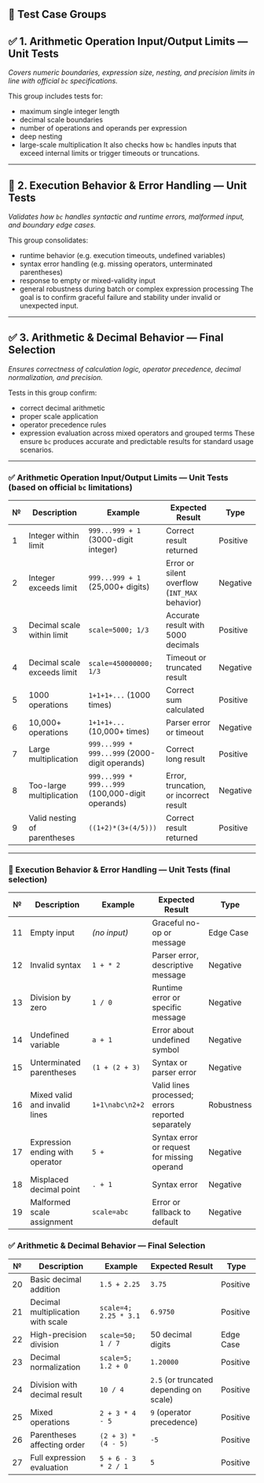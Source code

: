 ## 🧪 Test Case Groups

## ✅ 1. Arithmetic Operation Input/Output Limits — Unit Tests
*Covers numeric boundaries, expression size, nesting, and precision limits in line with official `bc` specifications.*

This group includes tests for:
- maximum single integer length
- decimal scale boundaries
- number of operations and operands per expression
- deep nesting
- large-scale multiplication
It also checks how `bc` handles inputs that exceed internal limits or trigger timeouts or truncations.
---

## 🧪 2. Execution Behavior & Error Handling — Unit Tests
*Validates how `bc` handles syntactic and runtime errors, malformed input, and boundary edge cases.*

This group consolidates:
- runtime behavior (e.g. execution timeouts, undefined variables)
- syntax error handling (e.g. missing operators, unterminated parentheses)
- response to empty or mixed-validity input
- general robustness during batch or complex expression processing
The goal is to confirm graceful failure and stability under invalid or unexpected input.
---

## ✅ 3. Arithmetic & Decimal Behavior — Final Selection
*Ensures correctness of calculation logic, operator precedence, decimal normalization, and precision.*

Tests in this group confirm:
- correct decimal arithmetic
- proper scale application
- operator precedence rules
- expression evaluation across mixed operators and grouped terms
These ensure `bc` produces accurate and predictable results for standard usage scenarios.
---

### ✅ Arithmetic Operation Input/Output Limits — Unit Tests (based on official `bc` limitations)

| № | Description                                  | Example                                             | Expected Result                                | Type     |
|---|----------------------------------------------|-----------------------------------------------------|------------------------------------------------|----------|
| 1 | Integer within limit                         | `999...999 + 1` (3000-digit integer)                | Correct result returned                        | Positive |
| 2 | Integer exceeds limit                        | `999...999 + 1` (25,000+ digits)                    | Error or silent overflow (`INT_MAX` behavior)  | Negative |
| 3 | Decimal scale within limit                   | `scale=5000; 1/3`                                   | Accurate result with 5000 decimals             | Positive |
| 4 | Decimal scale exceeds limit                  | `scale=450000000; 1/3`                              | Timeout or truncated result                    | Negative |
| 5 | 1000 operations                              | `1+1+1+...` (1000 times)                            | Correct sum calculated                         | Positive |
| 6 | 10,000+ operations                           | `1+1+1+...` (10,000+ times)                         | Parser error or timeout                        | Negative |
| 7 | Large multiplication                         | `999...999 * 999...999` (2000-digit operands)       | Correct long result                            | Positive |
| 8 | Too-large multiplication                     | `999...999 * 999...999` (100,000-digit operands)    | Error, truncation, or incorrect result         | Negative |
| 9 | Valid nesting of parentheses                 | `((1+2)*(3+(4/5)))`                                 | Correct result returned                        | Positive |
---

### 🧪 Execution Behavior & Error Handling — Unit Tests (final selection)

| №  | Description                                 | Example                          | Expected Result                                     | Type        |
|----|---------------------------------------------|----------------------------------|-----------------------------------------------------|-------------|
| 11 | Empty input                                 | *(no input)*                     | Graceful no-op or message                           | Edge Case   |
| 12 | Invalid syntax                              | `1 + * 2`                        | Parser error, descriptive message                   | Negative    |
| 13 | Division by zero                            | `1 / 0`                          | Runtime error or specific message                   | Negative    |
| 14 | Undefined variable                          | `a + 1`                          | Error about undefined symbol                        | Negative    |
| 15 | Unterminated parentheses                    | `(1 + (2 + 3)`                   | Syntax or parser error                              | Negative    |
| 16 | Mixed valid and invalid lines               | `1+1\nabc\n2+2`                  | Valid lines processed; errors reported separately   | Robustness  |
| 17 | Expression ending with operator             | `5 +`                            | Syntax error or request for missing operand         | Negative    |
| 18 | Misplaced decimal point                     | `. + 1`                          | Syntax error                                        | Negative    |
| 19 | Malformed scale assignment                  | `scale=abc`                      | Error or fallback to default                        | Negative    |

### ✅ Arithmetic & Decimal Behavior — Final Selection

| №   | Description                             | Example                          | Expected Result                                | Type       |
|-----|-----------------------------------------|----------------------------------|------------------------------------------------|------------|
| 20  | Basic decimal addition                  | `1.5 + 2.25`                     | `3.75`                                         | Positive   |
| 21  | Decimal multiplication with scale       | `scale=4; 2.25 * 3.1`            | `6.9750`                                       | Positive   |
| 22  | High-precision division                 | `scale=50; 1 / 7`                | 50 decimal digits                              | Edge Case  |
| 23  | Decimal normalization                   | `scale=5; 1.2 + 0`               | `1.20000`                                      | Positive   |
| 24  | Division with decimal result            | `10 / 4`                         | `2.5` (or truncated depending on scale)        | Positive   |
| 25  | Mixed operations                        | `2 + 3 * 4 - 5`                  | `9` (operator precedence)                      | Positive   |
| 26  | Parentheses affecting order             | `(2 + 3) * (4 - 5)`              | `-5`                                           | Positive   |
| 27  | Full expression evaluation              | `5 + 6 - 3 * 2 / 1`              | `5`                                            | Positive   |